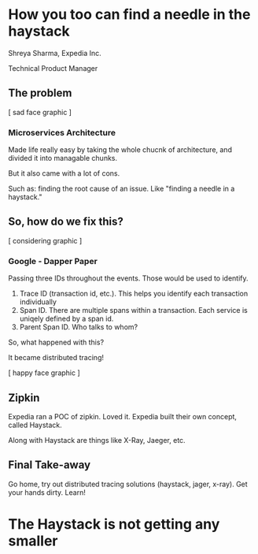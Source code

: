 # How you too can find a needle in the haystack
Shreya Sharma, Expedia Inc.

Technical Product Manager

## The problem

[ sad face graphic ]

### Microservices Architecture
Made life really easy by taking the whole chucnk of architecture, and divided it into managable chunks.

But it also came with a lot of cons.

Such as: finding the root cause of an issue. Like "finding a needle in a haystack."

## So, how do we fix this?

[ considering graphic ]

### Google - Dapper Paper

Passing three IDs throughout the events. Those would be used to identify. 
1. Trace ID (transaction id, etc.). This helps you identify each transaction individually
2. Span ID. There are multiple spans within a transaction. Each service is uniqely defined by a span id.
3. Parent Span ID. Who talks to whom? 

So, what happened with this?

It became distributed tracing! 

[ happy face graphic ]

## Zipkin

Expedia ran a POC of zipkin. Loved it. 
Expedia built their own concept, called Haystack. 

Along with Haystack are things like X-Ray, Jaeger, etc. 

## Final Take-away

Go home, try out distributed tracing solutions (haystack, jager, x-ray). Get your hands dirty. Learn! 

# The Haystack is not getting any smaller